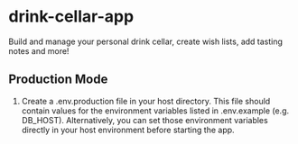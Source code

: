 # drink-cellar-app
Build and manage your personal drink cellar, create wish lists, add tasting notes and more!

## Production Mode
1. Create a .env.production file in your host directory. This file should contain values for the environment variables listed in .env.example (e.g. DB_HOST). Alternatively, you can set those environment variables directly in your host environment before starting the app.